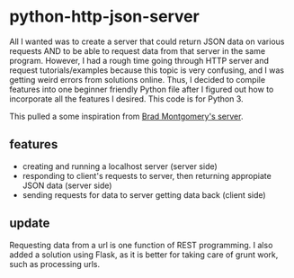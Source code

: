 # python-http-json-server
All I wanted was to create a server that could return JSON data on various requests AND to be able to request data from that server in the same program. However, I had a rough time going through HTTP server and request tutorials/examples because this topic is very confusing, and I was getting weird errors from solutions online. Thus, I decided to compile features into one beginner friendly Python file after I figured out how to incorporate all the features I desired. This code is for Python 3.

This pulled a some inspiration from [Brad Montgomery's server](https://gist.github.com/bradmontgomery/2219997).

## features
- creating and running a localhost server (server side)  
- responding to client's requests to server, then returning appropiate JSON data (server side)
- sending requests for data to server getting data back (client side)

## update
Requesting data from a url is one function of REST programming. I also added a solution using Flask, as it is better for taking care of grunt work, such as processing urls.
 
